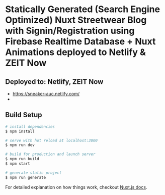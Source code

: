 # Statically Generated (Search Engine Optimized) Nuxt Streetwear Blog with Signin/Registration using Firebase Realtime Database + Nuxt Animations deployed to Netlify & ZEIT Now

## Deployed to: Netlify, ZEIT Now

* https://sneaker-auc.netlify.com/
* 

## Build Setup

``` bash
# install dependencies
$ npm install

# serve with hot reload at localhost:3000
$ npm run dev

# build for production and launch server
$ npm run build
$ npm start

# generate static project
$ npm run generate
```

For detailed explanation on how things work, checkout [Nuxt.js docs](https://nuxtjs.org).
